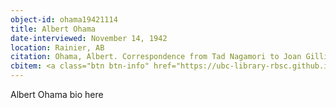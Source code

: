 ```yaml
---
object-id: ohama19421114
title: Albert Ohama
date-interviewed: November 14, 1942
location: Rainier, AB
citation: Ohama, Albert. Correspondence from Tad Nagamori to Joan Gillis. 14 November 1942. RBSC-ARC-1786-01-37. Joan Gillis fonds. University of British Columbia Library Rare Books and Special Collections, Vancouver, Canada.
cbitem: <a class="btn btn-info" href="https://ubc-library-rbsc.github.io/gillis-2021/item.html?id=gillis019">View Item</a>
---
```


Albert Ohama bio here
